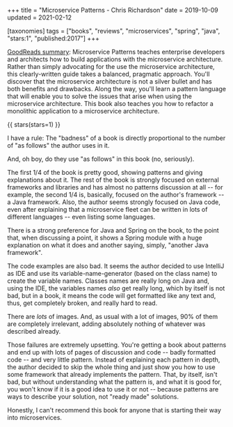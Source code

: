 +++
title = "Microservice Patterns - Chris Richardson"
date = 2019-10-09
updated = 2021-02-12

[taxonomies]
tags = ["books", "reviews", "microservices", "spring", "java", "stars:1",
"published:2017"]
+++

[GoodReads summary](https://www.goodreads.com/book/show/34372564-microservice-patterns):
Microservice Patterns teaches enterprise developers and architects how to
build applications with the microservice architecture. Rather than simply
advocating for the use the microservice architecture, this clearly-written
guide takes a balanced, pragmatic approach. You'll discover that the
microservice architecture is not a silver bullet and has both benefits and
drawbacks. Along the way, you'll learn a pattern language that will enable you
to solve the issues that arise when using the microservice architecture. This
book also teaches you how to refactor a monolithic application to a
microservice architecture.

<!-- more -->

{{ stars(stars=1) }}

I have a rule: The "badness" of a book is directly proportional to the number
of "as follows" the author uses in it.

And, oh boy, do they use "as follows" in this book (no, seriously).

The first 1/4 of the book is pretty good, showing patterns and giving
explanations about it. The rest of the book is strongly focused on external
frameworks and libraries and has almost no patterns discussion at all -- for
example, the second 1/4 is, basically, focused on the author's framework -- a
Java framework. Also, the author seems strongly focused on Java code, even
after explaining that a microservice fleet can be written in lots of different
languages -- even listing some languages.

There is a strong preference for Java and Spring on the book, to the point
that, when discussing a point, it shows a Spring module with a huge
explanation on what it does and another saying, simply, "another Java
framework".

The code examples are also bad. It seems the author decided to use IntelliJ as
IDE and use its variable-name-generator (based on the class name) to create
the variable names. Classes names are really long on Java and, using the IDE,
the variables names *also* get really long, which by itself is not bad,
but in a book, it means the code will get formatted like any text and, thus,
get completely broken, and really hard to read.

There are *lots* of images. And, as usual with a lot of images, 90% of
them are completely irrelevant, adding absolutely nothing of whatever was
described already.

Those failures are extremely upsetting. You're getting a book about patterns
and end up with lots of pages of discussion and code -- badly formatted code
-- and very little pattern. Instead of explaining each pattern in depth, the
author decided to skip the whole thing and just show you how to use some
framework that already implements the pattern. That, by itself, isn't bad, but
without understanding what the pattern is, and what it is good for, you won't
know if it is a good idea to use it or not -- because patterns are ways to
describe your solution, not "ready made" solutions.

Honestly, I can't recommend this book for anyone that is starting their way
into microservices.
